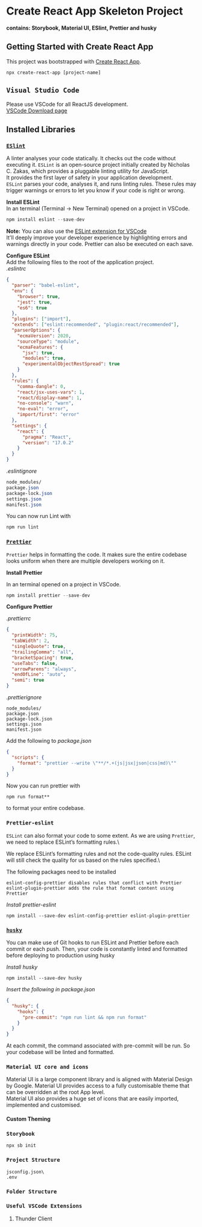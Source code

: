 # Create React App Skeleton Project

**contains: Storybook, Material UI, ESlint, Prettier and husky**

## Getting Started with Create React App

This project was bootstrapped with [Create React App](https://github.com/facebook/create-react-app).

    npx create-react-app [project-name]

<!-- ![Screenshot](images/ProjectLayout.png) -->

## `Visual Studio Code`

Please use VSCode for all ReactJS development.\
[VSCode Download page](https://code.visualstudio.com/download)

## Installed Libraries

### [`ESlint`](https://eslint.org/)

A linter analyses your code statically. It checks out the code without executing it.
`ESLint` is an open-source project initially created by Nicholas C. Zakas, which provides a pluggable linting utility for JavaScript.\
It provides the first layer of safety in your application development.\
`ESLint` parses your code, analyses it, and runs linting rules. These rules may trigger warnings or errors to let you know if your code is right or wrong.

**Install ESLint**\
In an terminal (Terminal -> New Terminal) opened on a project in VSCode.

```js
npm install eslint --save-dev
```

**Note:** You can also use the [ESLint extension for VSCode](https://marketplace.visualstudio.com/items?itemName=dbaeumer.vscode-eslint)\
It'll deeply improve your developer experience by highlighting errors and warnings directly in your code. Prettier can also be executed on each save.

**Configure ESLint**\
Add the following files to the root of the application project.\
_.eslintrc_

```json
{
  "parser": "babel-eslint",
  "env": {
    "browser": true,
    "jest": true,
    "es6": true
  },
  "plugins": ["import"],
  "extends": ["eslint:recommended", "plugin:react/recommended"],
  "parserOptions": {
    "ecmaVersion": 2020,
    "sourceType": "module",
    "ecmaFeatures": {
      "jsx": true,
      "modules": true,
      "experimentalObjectRestSpread": true
    }
  },
  "rules": {
    "comma-dangle": 0,
    "react/jsx-uses-vars": 1,
    "react/display-name": 1,
    "no-console": "warn",
    "no-eval": "error",
    "import/first": "error"
  },
  "settings": {
    "react": {
      "pragma": "React",
      "version": "17.0.2"
    }
  }
}
```

_.eslintignore_

```css
node_modules/
package.json
package-lock.json
settings.json
manifest.json

```

You can now run Lint with

```js
npm run lint

```

### [`Prettier`](https://prettier.io/)

`Prettier` helps in formatting the code. It makes sure the entire codebase looks uniform when there are multiple developers working on it.

**Install Prettier**

In an terminal opened on a project in VSCode.

```js
npm install prettier --save-dev

```

**Configure Prettier**

_.prettierrc_

```json
{
  "printWidth": 75,
  "tabWidth": 2,
  "singleQuote": true,
  "trailingComma": "all",
  "bracketSpacing": true,
  "useTabs": false,
  "arrowParens": "always",
  "endOfLine": "auto",
  "semi": true
}
```

_.prettierignore_

```
node_modules/
package.json
package-lock.json
settings.json
manifest.json
```

Add the following to _package.json_

```json
{
  "scripts": {
    "format": "prettier --write \"**/*.+(js|jsx|json|css|md)\""
  }
}
```

Now you can run prettier with

```
npm run format**
```

to format your entire codebase.

### `Prettier-eslint`

`ESLint` can also format your code to some extent. As we are using `Prettier`, we need to replace ESLint’s formatting rules.\

We replace ESLint’s formatting rules and not the code-quality rules. ESLint will still check the quality for us based on the rules specified.\

The following packages need to be installed

```
eslint-config-prettier disables rules that conflict with Prettier
eslint-plugin-prettier adds the rule that format content using Prettier
```

_Install prettier-eslint_

```
npm install --save-dev eslint-config-prettier eslint-plugin-prettier
```

### [`husky`](https://typicode.github.io/husky/#/)

You can make use of Git hooks to run ESLint and Prettier before each commit or each push. Then, your code is constantly linted and formatted before deploying to production using husky

_Install husky_

```
npm install --save-dev husky
```

_Insert the following in *package.json*_

```json
{
  "husky": {
    "hooks": {
      "pre-commit": "npm run lint && npm run format"
    }
  }
}
```

At each commit, the command associated with pre-commit will be run. So your codebase will be linted and formatted.

### `Material UI core and icons`

Material UI is a large component library and is aligned with Material Design by Google. Material UI provides access to a fully customisable theme that can be overridden at the root App level.  
Material UI also provides a huge set of icons that are easily imported, implemented and customised.

#### Custom Theming

### `Storybook`

    npx sb init

### `Project Structure`

    jsconfig.json\
    .env

### `Folder Structure`

### `Useful VSCode Extensions`

1. Thunder Client

